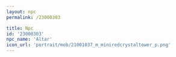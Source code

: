 ```yaml
---
layout: npc
permalink: /23000303

title: Npc
id: '23000303'
npc_name: 'Altar'
icon_url: 'portrait/mob/21001037_m_miniredcrystaltower_p.png'
---
```

